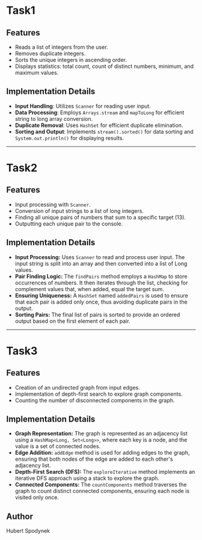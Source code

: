 # Task1

## Features
- Reads a list of integers from the user.
- Removes duplicate integers.
- Sorts the unique integers in ascending order.
- Displays statistics: total count, count of distinct numbers, minimum, and maximum values.

## Implementation Details
- **Input Handling**: Utilizes `Scanner` for reading user input.
- **Data Processing**: Employs `Arrays.stream` and `mapToLong` for efficient string to long array conversion.
- **Duplicate Removal**: Uses `HashSet` for efficient duplicate elimination.
- **Sorting and Output**: Implements `stream().sorted()` for data sorting and `System.out.println()` for displaying results.

---

# Task2

## Features
- Input processing with `Scanner`.
- Conversion of input strings to a list of long integers.
- Finding all unique pairs of numbers that sum to a specific target (13).
- Outputting each unique pair to the console.

## Implementation Details
- **Input Processing:** Uses `Scanner` to read and process user input. The input string is split into an array and then converted into a list of Long values.
- **Pair Finding Logic:** The `findPairs` method employs a `HashMap` to store occurrences of numbers. It then iterates through the list, checking for complement values that, when added, equal the target sum.
- **Ensuring Uniqueness:** A `HashSet` named `addedPairs` is used to ensure that each pair is added only once, thus avoiding duplicate pairs in the output.
- **Sorting Pairs:** The final list of pairs is sorted to provide an ordered output based on the first element of each pair.

---
# Task3

## Features
- Creation of an undirected graph from input edges.
- Implementation of depth-first search to explore graph components.
- Counting the number of disconnected components in the graph.

## Implementation Details
- **Graph Representation:** The graph is represented as an adjacency list using a `HashMap<Long, Set<Long>>`, where each key is a node, and the value is a set of connected nodes.
- **Edge Addition:** `addEdge` method is used for adding edges to the graph, ensuring that both nodes of the edge are added to each other's adjacency list.
- **Depth-First Search (DFS):** The `exploreIterative` method implements an iterative DFS approach using a stack to explore the graph.
- **Connected Components:** The `countComponents` method traverses the graph to count distinct connected components, ensuring each node is visited only once.


## Author
Hubert Spodynek
